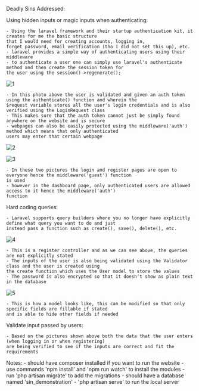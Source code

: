 Deadly Sins Addressed:

Using hidden inputs or magic inputs when authenticating:

    - Using the laravel framework and their startup authentication kit, it creates for me the basic structure 
    that I would need for creating accounts, logging in,
    forget password, email verification (tho I did not set this up), etc.
    - laravel provides a simple way of authenticating users using their middleware
    - to authenticate a user one can simply use laravel's authenticate method and then create the session token for 
    the user using the session()->regenerate();
    
![1](https://user-images.githubusercontent.com/73883691/135708414-369b7b7d-1263-475b-9787-2743ca104572.png)

    - In this photo above the user is validated and given an auth token using the authenticate() function and wherein the 
    $request variable stores all the user's login credentials and is also verified using the LoginRequest class
    - This makes sure that the auth token cannot just be simply found anywhere on the website and is secure
    - webpages can also be easily protected using the middleware('auth') method which means that only authenticated 
    users may enter that certain webpage
    
![2](https://user-images.githubusercontent.com/73883691/135709074-25b4de1e-9aeb-4c62-803f-08e90ec03cdc.png)

![3](https://user-images.githubusercontent.com/73883691/135709094-386449ff-433b-46d5-beab-09ec75e994c1.png)

    - In these two pictures the login and register pages are open to everyone hence the middleware('guest') function
    is used
    - however in the dashboard page, only authenticated users are allowed access to it hence the middleware('auth')
    function

Hard coding queries:

    - Laravel supports query builders where you no longer have explicitly define what query you want to do and just 
    instead pass a function such as create(), save(), delete(), etc.
    
![4](https://user-images.githubusercontent.com/73883691/135709356-e9e9d3ea-fe91-4179-9c4b-163fdb4fa700.png)

    - This is a register controller and as we can see above, the queries are not explicitly stated
    - The inputs of the user is also being validated using the Validator class and the user is created using
    the create function which uses the User model to store the values
    - The password is also encrypted so that it doesn't show as plain text in the database

![5](https://user-images.githubusercontent.com/73883691/135709357-22b04078-a5cc-49f8-80b9-b3fe206a6668.png)

    - This is how a model looks like, this can be modified so that only specific fields are fillable if stated
    and is able to hide other fields if needed 
    
Validate input passed by users:

    - Based on the pictures shown above both the data that the user enters (when logging in or when registering)
    are being verified to see if the inputs are correct and fit the requirements
    
Notes:
    - should have composer installed if you want to run the website
    - use commands 'npm install' and 'npm run watch' to install the modules 
    - run 'php artisan migrate' to add the migrations 
        - should have a database named 'sin_demonstration'
    - 'php artisan serve' to run the local server




